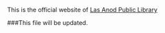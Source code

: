 This is the official website of [Las Anod Public Library](https://www.laascaanood.co)

###This file will be updated.